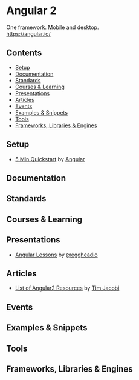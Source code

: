 # Angular 2

One framework. Mobile and desktop.  
https://angular.io/

## Contents

- [Setup](#setup)
- [Documentation](#documentation)
- [Standards](#standards)
- [Courses & Learning](#courses--learning)
- [Presentations](#presentations)
- [Articles](#articles)
- [Events](#events)
- [Examples & Snippets](#examples--snippets)
- [Tools](#tools)
- [Frameworks, Libraries & Engines](#frameworks-libraries--engines)

## Setup

- [5 Min Quickstart](https://angular.io/docs/js/latest/quickstart.html) by
  [Angular](https://angular.io/)

## Documentation

## Standards

## Courses & Learning

## Presentations

- [Angular Lessons](https://egghead.io/technologies/angular2) by [@eggheadio](https://egghead.io/)

## Articles

- [List of Angular2 Resources](https://github.com/timjacobi/angular2-education) by
  [Tim Jacobi](https://twitter.com/tim_jacobi)

## Events

## Examples & Snippets

## Tools

## Frameworks, Libraries & Engines

